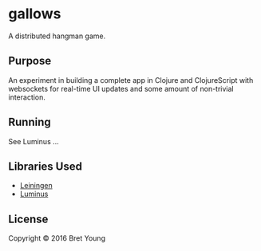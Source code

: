 # gallows

A distributed hangman game.

## Purpose

An experiment in building a complete app in Clojure and ClojureScript with websockets for real-time
 UI updates and some amount of non-trivial interaction.

## Running

See Luminus ...


## Libraries Used

- [Leiningen](https://github.com/technomancy/leiningen)
- [Luminus](http://www.luminusweb.net)


## License

Copyright © 2016 Bret Young

